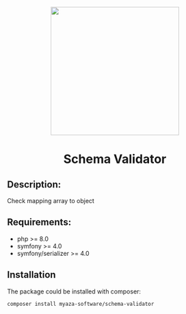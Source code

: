 <p align="center">
    <a href="https://github.com/Myaza-Software" target="_blank">
        <img src="https://myaza-software.github.io/storage/schema/icon.svg" height="300px">
    </a>
    <h1 align="center">Schema Validator</h1>
</p>

Description:
-------------------------
Check mapping array to object


Requirements:
-------------------------
- php >= 8.0
- symfony >= 4.0
- symfony/serializer >= 4.0

## Installation

The package could be installed with composer:

```
composer install myaza-software/schema-validator
```





